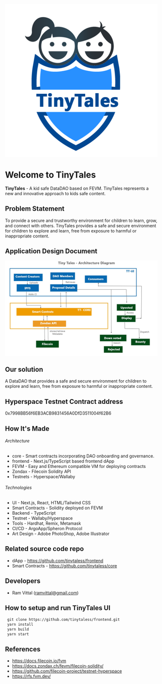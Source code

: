 
<!--
Welcome to TinyTales
-->

<img src="https://github.com/tinytaless/frontend/blob/main/public/ttbig.png" class="center"/>

# Welcome to TinyTales
**TinyTales** -  A kid safe DataDAO based on FEVM. TinyTales represents a new and innovative approach to kids safe content.

## Problem Statement

To provide a secure and trustworthy environment for children to learn, grow, and connect with others. TinyTales provides a safe and secure environment for children to explore and learn, free from exposure to harmful or inappropriate content.


## Application Design Document
<img src="https://github.com/tinytaless/frontend/blob/main/public/design.jpeg" class="center"/>

## Our solution
A DataDAO that provides a safe and secure environment for children to explore and learn, free from exposure to harmful or inappropriate content.

## Hyperspace Testnet Contract address
0x7998BB56f6EB3ACB9831456A0DfD3511004f62B6

## How It's Made

###### Architecture

- core - Smart contracts incorporating DAO onboarding and governance.
- frontend - Next.js/TypeScript based frontend dApp
- FEVM - Easy and Ethereum compatible VM for deploying contracts
- Zondax - Filecoin Solidity API
- Testnets - Hyperspace/Wallaby

###### Technologies

- UI - Next.js, React, HTML/Tailwind CSS
- Smart Contracts - Solidity deployed on FEVM
- Backend - TypeScript
- Testnet - Wallaby/Hyperspace
- Tools - Hardhat, Remix, Metamask
- CI/CD - ArgoApp/Spheron Protocol
- Art Design - Adobe PhotoShop, Adobe Illustrator

## Related source code repo

* dApp - https://github.com/tinytaless/frontend
* Smart Contracts - https://github.com/tinytaless/core

## Developers
* Ram Vittal (ramvittal@gmail.com)

## How to setup and run TinyTales UI
```
 git clone https://github.com/tinytaless/frontend.git
 yarn install
 yarn build
 yarn start

```

## References
* https://docs.filecoin.io/fvm
* https://docs.zondax.ch/fevm/filecoin-solidity/
* https://github.com/filecoin-project/testnet-hyperspace
* https://rfs.fvm.dev/